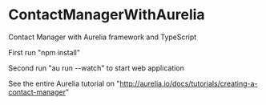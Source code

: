 # ContactManagerWithAurelia
Contact Manager with Aurelia framework and TypeScript


First run "npm install"

Second run "au run --watch" to start web application

See the entire Aurelia tutorial on "http://aurelia.io/docs/tutorials/creating-a-contact-manager"